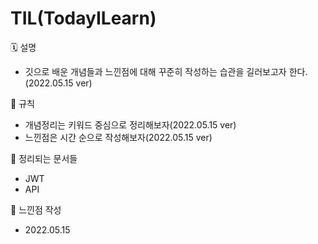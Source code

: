 # TIL(TodayILearn)
🗓 설명
<ul>
  <li>깃으로 배운 개념들과 느낀점에 대해 꾸준히 작성하는 습관을 길러보고자 한다.(2022.05.15 ver)</li>
</ul>

📖 규칙
<ul>
  <li>개념정리는 키워드 중심으로 정리해보자(2022.05.15 ver)</li>
  <li>느낀점은 시간 순으로 작성해보자(2022.05.15 ver)</li>
</ul>

📜 정리되는 문서들
<ul>
<li>JWT</li>
<li>API</li>
</ul>

📝 느낀점 작성
<ul>
  <li>2022.05.15</li>
</ul>
